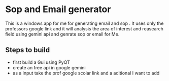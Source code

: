 # Sop and Email generator 
This is a windows app for me for generating email and sop . It uses only the professors google link and it will analysis the area of interest and reasearch field using gemini api and genrate sop or email for Me. 
 ## Steps to build
 * first build a Gui using PyQT
 * create an free api in google gemini
 * as a input take the prof google scolar link and a aditional I want to add

